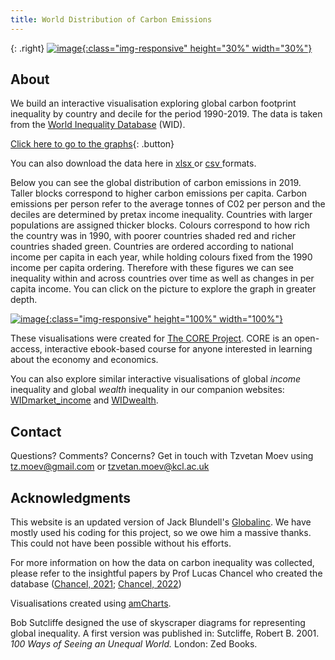 ```yaml
---
title: World Distribution of Carbon Emissions
---
```



{: .right}
[![image](/img/core-logo-red.png){:class="img-responsive" height="30%" width="30%"}](http://www.core-econ.org/)

## About

We build an interactive visualisation exploring global carbon footprint inequality by country and decile for the period 1990-2019. The data is taken from the [World Inequality Database](https://wid.world//) (WID).

[Click here to go to the graphs](html/fig_1990.html){: .button}

You can also download the data here in <a href="https://raw.githubusercontent.com/tzvetanmoev/WIDcarbon/master/wid_car_footprint_usd19_wide.xls" download ="download"> xlsx </a> or <a href="https://raw.githubusercontent.com/tzvetanmoev/WIDcarbon/master/wid_car_footprint_usd19_wide.csv" download ="download"> csv </a> formats.
 
Below you can see the global distribution of carbon emissions in 2019. Taller blocks correspond to higher carbon emissions per capita. Carbon emissions per person refer to the average tonnes of C02 per person and the deciles are determined by pretax income inequality.  Countries with larger populations are assigned thicker blocks. Colours correspond to how rich the country was in 1990, with poorer countries shaded red and richer countries shaded green. Countries are ordered according to national income per capita in each year, while holding colours fixed from the 1990 income per capita ordering. Therefore with these figures we can see inequality within and across countries over time as well as changes in per capita income. You can click on the picture to explore the graph in greater depth.

[![image](/img/fig_2019.png){:class="img-responsive" height="100%" width="100%"}](html/fig_2019.html)

These visualisations were created for [The CORE Project](http://www.core-econ.org/). CORE is an open-access, interactive ebook-based course for anyone interested in learning about the economy and economics.

You can also explore similar interactive visualisations of global *income* inequality and global *wealth* inequality in our companion websites: [WIDmarket_income](https://tzvetanmoev.github.io/WIDmarket_income/) and [WIDwealth](https://tzvetanmoev.github.io/WIDwealth/).


## Contact

Questions? Comments? Concerns? Get in touch with Tzvetan Moev using tz.moev@gmail.com or tzvetan.moev@kcl.ac.uk

## Acknowledgments

This website is an updated version of Jack Blundell's <a href="https://jackblun.github.io/Globalinc/">Globalinc</a>. We have mostly used his coding for this project, so we owe him a massive thanks. This could not have been possible without his efforts. 

For more information on how the data on carbon inequality was collected, please refer to the insightful papers by Prof Lucas Chancel who created the database ([Chancel, 2021](https://wid.world/news-article/climate-change-the-global-inequality-of-carbon-emissions/); [Chancel, 2022](https://wid.world/document/global-carbon-inequality-1990-2019-wid-world-working-paper-2021-22/))

Visualisations created using [amCharts](https://www.amcharts.com/). 

Bob Sutcliffe designed the use of skyscraper diagrams for representing global inequality. A first version was published in: Sutcliffe, Robert B. 2001. *100 Ways of Seeing an Unequal World.* London: Zed Books.




